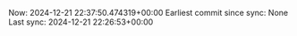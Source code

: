Now: 2024-12-21 22:37:50.474319+00:00 Earliest commit since sync: None Last sync: 2024-12-21 22:26:53+00:00
